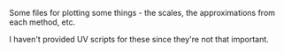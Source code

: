 Some files for plotting some things - the scales, the approximations from each method, etc.

I haven't provided UV scripts for these since they're not that important.